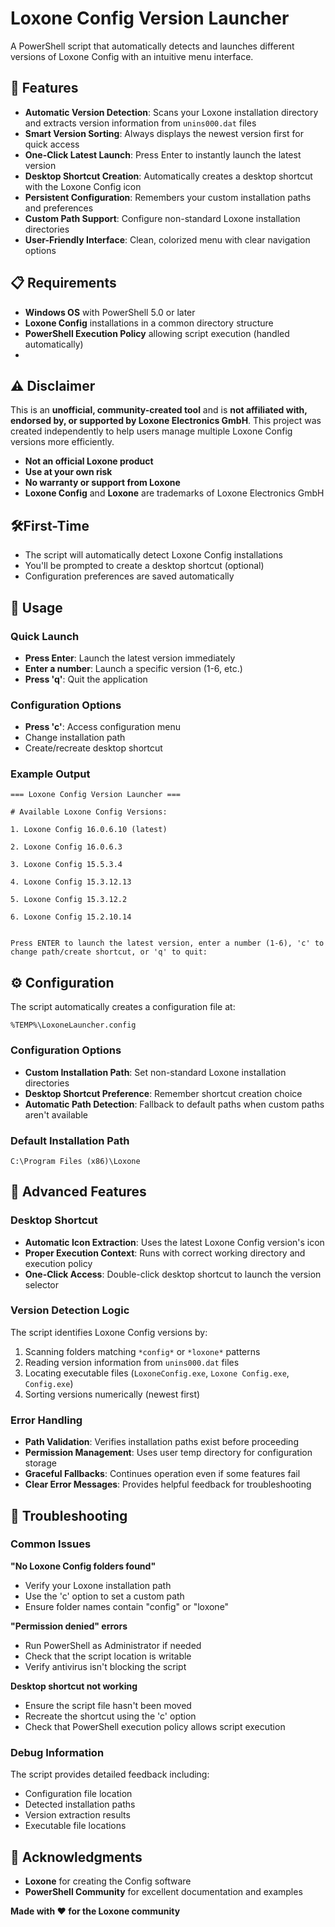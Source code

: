 # Loxone Config Version Launcher

A PowerShell script that automatically detects and launches different versions of Loxone Config with an intuitive menu interface.

## 🚀 Features

- **Automatic Version Detection**: Scans your Loxone installation directory and extracts version information from `unins000.dat` files
- **Smart Version Sorting**: Always displays the newest version first for quick access
- **One-Click Latest Launch**: Press Enter to instantly launch the latest version
- **Desktop Shortcut Creation**: Automatically creates a desktop shortcut with the Loxone Config icon
- **Persistent Configuration**: Remembers your custom installation paths and preferences
- **Custom Path Support**: Configure non-standard Loxone installation directories
- **User-Friendly Interface**: Clean, colorized menu with clear navigation options

## 📋 Requirements

- **Windows OS** with PowerShell 5.0 or later
- **Loxone Config** installations in a common directory structure
- **PowerShell Execution Policy** allowing script execution (handled automatically)
- 
## ⚠️ Disclaimer

This is an **unofficial, community-created tool** and is **not affiliated with, endorsed by, or supported by Loxone Electronics GmbH**. This project was created independently to help users manage multiple Loxone Config versions more efficiently.

- **Not an official Loxone product**
- **Use at your own risk**
- **No warranty or support from Loxone**
- **Loxone Config** and **Loxone** are trademarks of Loxone Electronics GmbH

## 🛠️First-Time

- The script will automatically detect Loxone Config installations
- You'll be prompted to create a desktop shortcut (optional)
- Configuration preferences are saved automatically

## 🎯 Usage

### Quick Launch
- **Press Enter**: Launch the latest version immediately
- **Enter a number**: Launch a specific version (1-6, etc.)
- **Press 'q'**: Quit the application
  
### Configuration Options
- **Press 'c'**: Access configuration menu
- Change installation path
- Create/recreate desktop shortcut
  
### Example Output

```
=== Loxone Config Version Launcher ===

# Available Loxone Config Versions:

1. Loxone Config 16.0.6.10 (latest)
    
2. Loxone Config 16.0.6.3
    
3. Loxone Config 15.5.3.4
    
4. Loxone Config 15.3.12.13
    
5. Loxone Config 15.3.12.2
    
6. Loxone Config 15.2.10.14
    

Press ENTER to launch the latest version, enter a number (1-6), 'c' to change path/create shortcut, or 'q' to quit:
```

## ⚙️ Configuration

The script automatically creates a configuration file at:

```
%TEMP%\LoxoneLauncher.config
```

### Configuration Options
- **Custom Installation Path**: Set non-standard Loxone installation directories
- **Desktop Shortcut Preference**: Remember shortcut creation choice
- **Automatic Path Detection**: Fallback to default paths when custom paths aren't available

### Default Installation Path
```
C:\Program Files (x86)\Loxone
```


## 🔧 Advanced Features

### Desktop Shortcut
- **Automatic Icon Extraction**: Uses the latest Loxone Config version's icon
- **Proper Execution Context**: Runs with correct working directory and execution policy
- **One-Click Access**: Double-click desktop shortcut to launch the version selector

### Version Detection Logic
The script identifies Loxone Config versions by:
1. Scanning folders matching `*config*` or `*loxone*` patterns
2. Reading version information from `unins000.dat` files
3. Locating executable files (`LoxoneConfig.exe`, `Loxone Config.exe`, `Config.exe`)
4. Sorting versions numerically (newest first)

### Error Handling
- **Path Validation**: Verifies installation paths exist before proceeding
- **Permission Management**: Uses user temp directory for configuration storage
- **Graceful Fallbacks**: Continues operation even if some features fail
- **Clear Error Messages**: Provides helpful feedback for troubleshooting

## 🐛 Troubleshooting

### Common Issues

**"No Loxone Config folders found"**
- Verify your Loxone installation path
- Use the 'c' option to set a custom path
- Ensure folder names contain "config" or "loxone"

**"Permission denied" errors**
- Run PowerShell as Administrator if needed
- Check that the script location is writable
- Verify antivirus isn't blocking the script

**Desktop shortcut not working**
- Ensure the script file hasn't been moved
- Recreate the shortcut using the 'c' option
- Check that PowerShell execution policy allows script execution

### Debug Information
The script provides detailed feedback including:
- Configuration file location
- Detected installation paths
- Version extraction results
- Executable file locations

## 🙏 Acknowledgments

- **Loxone** for creating the Config software
- **PowerShell Community** for excellent documentation and examples

**Made with ❤️ for the Loxone community**
